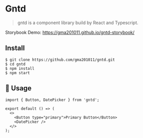 # Gntd 

> gntd is a component library build by React and Typescript.

Storybook Demo: https://gma201011.github.io/gntd-storybook/

## Install
```
$ git clone https://github.com/gma201011/gntd.git
$ cd gntd
$ npm install
$ npm start
```

## 🔨 Usage
```
import { Button, DatePicker } from 'gntd';

export default () => (
  <>
    <Button type="primary">Primary Button</Button>
    <DatePicker />
  </>
);
```


